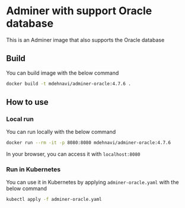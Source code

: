 # Adminer with support Oracle database
This is an Adminer image that also supports the Oracle database

## Build 

You can build image with the below command

```bash
docker build -t mdehnavi/adminer-oracle:4.7.6 .
```

## How to use

### Local run

You can run locally with the below command

```bash
docker run --rm -it -p 8080:8080 mdehnavi/adminer-oracle:4.7.6
```

In your browser, you can access it with `localhost:8080`

### Run in Kubernetes

You can use it in Kubernetes by applying `adminer-oracle.yaml` with the below command

```bash
kubectl apply -f adminer-oracle.yaml
```

